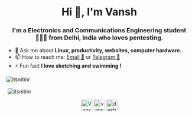 <h1 align="center">Hi 👋, I'm Vansh</h1>
<h3 align="center">I'm a Electronics and Communications Engineering student 👨🏻‍💻 from Delhi, India who loves pentesting.</h3>

<!-- 🔭 I’m currently working on **building websites and native applications**.
- 🌱 I’m currently learning **VueJS and some intermediate React concepts**
- 👯 I’m looking to collaborate on **MERN stack projects**
- 🤝 I’m looking for help with [Driwwwle](https://github.com/itsnitinr/driwwwle/)
- 👨‍💻 All of my projects are available at [itsnitinr.github.io](itsnitinr.github.io) -->
- 💬 Ask me about **Linux, productivity, websites, computer hardware.**
- 📫 How to reach me: [Email 📧](mailto:vanshdeshwal66@gmail.com) or [Telegram 💬](https://t.me/Vansh_Deshwal)
- ⚡ Fun fact **I love sketching and swimming !**


<p><img align="center" src="https://github-readme-stats.vercel.app/api/top-langs/?username=itsnitinr&layout=compact&hide=html" alt="itsnitinr" /></p>
<p>&nbsp;<img align="center" src="https://github-readme-stats.vercel.app/api?username=itsnitinr&show_icons=true" alt="itsnitinr" /></p>


<p align="center">
<a href="https://twitter.com/VanshDeshwal9" target="blank"><img align="center" src="https://cdn.jsdelivr.net/npm/simple-icons@3.0.1/icons/twitter.svg" alt="VanshDeshwal9" height="30" width="30" /></a>
<a href="https://www.linkedin.com/in/vansh-deshwal/" target="blank"><img align="center" src="https://cdn.jsdelivr.net/npm/simple-icons@3.0.1/icons/linkedin.svg" alt="vansh-deshwal/" height="30" width="30" /></a>
<a href="https://www.instagram.com/deshwal95/" target="blank"><img align="center" src="https://cdn.jsdelivr.net/npm/simple-icons@3.0.1/icons/instagram.svg" alt="deshwal95" height="30" width="30" /></a>
</p>
